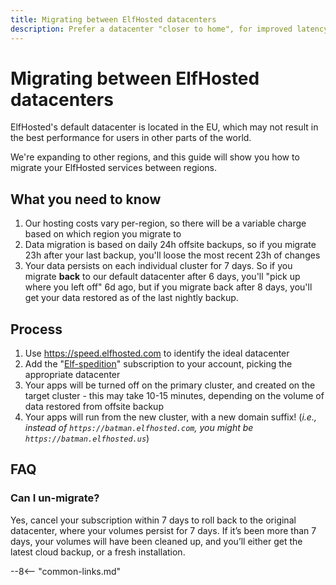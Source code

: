 ```yaml
---
title: Migrating between ElfHosted datacenters
description: Prefer a datacenter "closer to home", for improved latency / throughput? Here's a quick guide
---
```


# Migrating between ElfHosted datacenters

ElfHosted's default datacenter is located in the EU, which may not result in the best performance for users in other parts of the world.

We're expanding to other regions, and this guide will show you how to migrate your ElfHosted services between regions.

## What you need to know

1. Our hosting costs vary per-region, so there will be a variable charge based on which region you migrate to
2. Data migration is based on daily 24h offsite backups, so if you migrate 23h after your last backup, you'll loose the most recent 23h of changes
3. Your data persists on each individual cluster for 7 days. So if you migrate **back** to our default datacenter after 6 days, you'll "pick up where you left off" 6d ago, but if you migrate back after 8 days, you'll get your data restored  as of the last nightly backup.

## Process

1. Use https://speed.elfhosted.com to identify the ideal datacenter
2. Add the "[Elf-spedition](https://store.elfhosted.com/product/regional-relocation)" subscription to your account, picking the appropriate datacenter
3. Your apps will be turned off on the primary cluster, and created on the target cluster - this may take 10-15 minutes, depending on the volume of data restored from offsite backup
4. Your apps will run from the new cluster, with a new domain suffix! (*i.e., instead of `https://batman.elfhosted.com`, you might be `https://batman.elfhosted.us`*)

## FAQ

### Can I un-migrate?

Yes, cancel your subscription within 7 days to roll back to the original datacenter, where your volumes persist for 7 days. If it’s been more than 7 days, your volumes will have been cleaned up, and you’ll either get the latest cloud backup, or a fresh installation.

--8<-- "common-links.md"